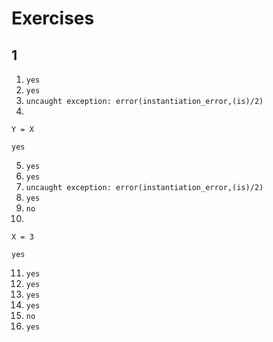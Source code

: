 # Exercises
## 1
1. `yes`
2. `yes`
3. `uncaught exception: error(instantiation_error,(is)/2)`
4.
```
Y = X

yes
```
5. `yes`
6. `yes`
7. `uncaught exception: error(instantiation_error,(is)/2)`
8. `yes`
9. `no`
10.
```
X = 3

yes
```
11. `yes`
12. `yes`
13. `yes`
14. `yes`
15. `no`
16. `yes`
